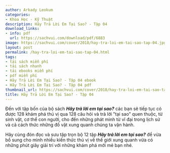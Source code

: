 ```yaml
---
author: Arkady Leokum
categories:
- Khoa Học - Kỹ Thuật
description: Hãy Trả Lời Em Tại Sao? - Tập 04
download_links:
- info: pdf
  url: https://sachvui.com/download/pdf/6883
image: https://sachvui.com/cover/2018/hay-tra-loi-em-tai-sao-tap-04.jpg
layout: post
permalink: /hay-tra-loi-em-tai-sao-tap-04.html
tags:
- tải sách miễn phí
- tải sách nhanh
- tải ebooks miễn phí
- pdf miễn phí
- Hãy Trả Lời Em Tại Sao? - Tập 04 ebook
- Hãy Trả Lời Em Tại Sao? - Tập 04 pdf
thumbnail_url: https://sachvui.com/cover/2018/hay-tra-loi-em-tai-sao-tap-04.jpg
title: Hãy Trả Lời Em Tại Sao? - Tập 04
---
```


 <div class="item-desc text-justify"> <p>Đến với tập bốn của bộ sách <strong><em>Hãy trả lời em tại sao?</em></strong> các bạn sẽ tiếp tục có được 128 khám phá thú vị qua 128 câu hỏi và trả lời "tại sao" quen thuộc, từ sinh vật, cơ thể con người, cho đến những phát minh từ vĩ đại trong lịch sử và cả cách thức những đồ vật xung quanh chúng ta vận hành.</p><p>Hãy cùng đón đọc và sưu tập trọn bộ 12 tập <strong><em>Hãy trả lời em tại sao?</em></strong> để vừa bổ sung cho mình nhiều kiến thức thú vị về thế giới xung quanh vừa có những phút giây giải trí với những khám phá mới mẻ bạn nhé.</p> </div>